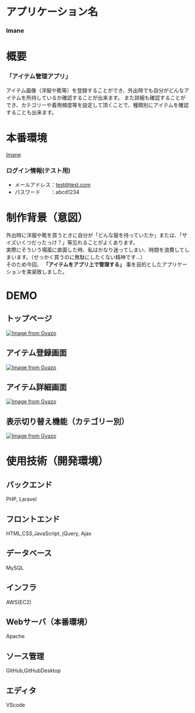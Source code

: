 # アプリケーション名

### **Imane**

# 概要

### **「アイテム管理アプリ」**

アイテム画像（洋服や靴等）を登録することができ、外出時でも自分がどんなアイテムを所持しているか確認することが出来ます。
また詳細も確認することができ、カテゴリーや着用頻度等を設定して頂くことで、種類別にアイテムを確認することも出来ます。

# 本番環境

[Imane](https://i-mane.herokuapp.com/)

### ログイン情報(テスト用)

- メールアドレス：test@test.com
- パスワード　　：abcd1234

# 制作背景（意図）

外出時に洋服や靴を買うときに自分が「どんな服を持っていたか」または、「サイズいくつだったっけ？」等忘れることがよくあります。  
実際にそういう場面に直面した時、私はかなり迷ってしまい、時間を浪費してしまいます。（せっかく買うのに無駄にしたくない精神です…）  
そのため今回、 **「アイテムをアプリ上で管理する」** 事を目的としたアプリケーションを実装致しました。

# DEMO

## **トップページ**
[![Image from Gyazo](https://i.gyazo.com/10de6d0d9cba8adc62d299bb7562ed49.gif)](https://gyazo.com/10de6d0d9cba8adc62d299bb7562ed49)

## **アイテム登録画面**
[![Image from Gyazo](https://i.gyazo.com/d9a02399a56947b52a88a4ed893f7433.png)](https://gyazo.com/d9a02399a56947b52a88a4ed893f7433)

## **アイテム詳細画面**
[![Image from Gyazo](https://i.gyazo.com/69b4f1e3335361b713138d5509aecadc.jpg)](https://gyazo.com/69b4f1e3335361b713138d5509aecadc)

## **表示切り替え機能（カテゴリー別）**
[![Image from Gyazo](https://i.gyazo.com/e46e7c38beb4c2457ec7b90c716ac79a.gif)](https://gyazo.com/e46e7c38beb4c2457ec7b90c716ac79a)

# 使用技術（開発環境）

## バックエンド
PHP, Laravel

## フロントエンド
HTML,CSS,JavaScript, jQuery, Ajax

## データベース
MySQL

## インフラ
AWS(EC2)

## Webサーバ（本番環境）
Apache

## ソース管理
GitHub,GitHubDesktop

## エディタ
VScode